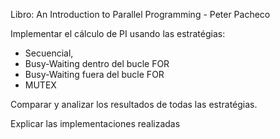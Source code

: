 Libro: An Introduction to Parallel Programming - Peter Pacheco

Implementar el cálculo de PI usando las estratégias:

- Secuencial,
- Busy-Waiting  dentro del bucle FOR
- Busy-Waiting  fuera del bucle FOR
- MUTEX

Comparar y analizar los resultados de todas las estratégias.

Explicar las implementaciones realizadas